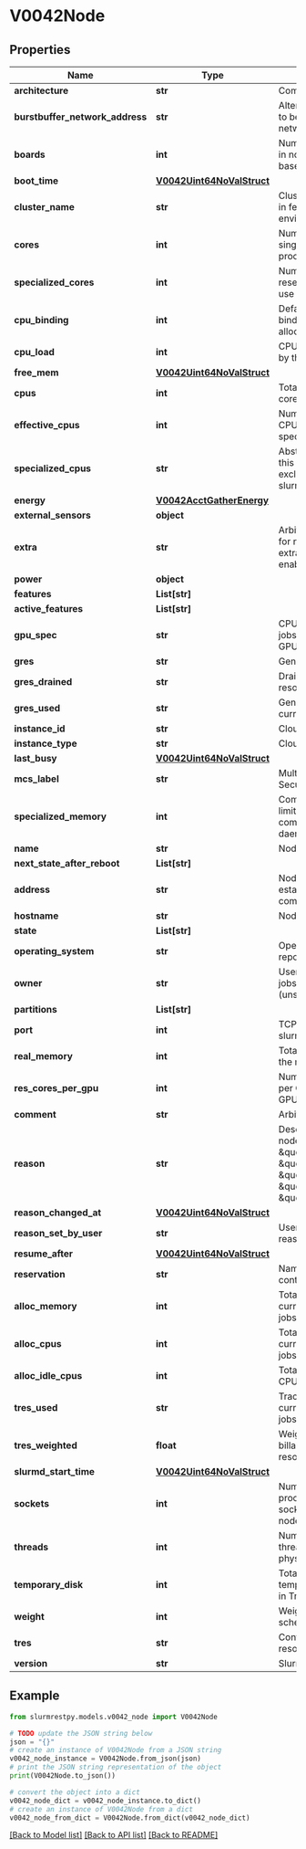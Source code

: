 # V0042Node


## Properties

Name | Type | Description | Notes
------------ | ------------- | ------------- | -------------
**architecture** | **str** | Computer architecture | [optional]
**burstbuffer_network_address** | **str** | Alternate network path to be used for sbcast network traffic | [optional]
**boards** | **int** | Number of Baseboards in nodes with a baseboard controller | [optional]
**boot_time** | [**V0042Uint64NoValStruct**](V0042Uint64NoValStruct.md) |  | [optional]
**cluster_name** | **str** | Cluster name (only set in federated environments) | [optional]
**cores** | **int** | Number of cores in a single physical processor socket | [optional]
**specialized_cores** | **int** | Number of cores reserved for system use | [optional]
**cpu_binding** | **int** | Default method for binding tasks to allocated CPUs | [optional]
**cpu_load** | **int** | CPU load as reported by the OS | [optional]
**free_mem** | [**V0042Uint64NoValStruct**](V0042Uint64NoValStruct.md) |  | [optional]
**cpus** | **int** | Total CPUs, including cores and threads | [optional]
**effective_cpus** | **int** | Number of effective CPUs (excluding specialized CPUs) | [optional]
**specialized_cpus** | **str** | Abstract CPU IDs on this node reserved for exclusive use by slurmd and slurmstepd | [optional]
**energy** | [**V0042AcctGatherEnergy**](V0042AcctGatherEnergy.md) |  | [optional]
**external_sensors** | **object** |  | [optional]
**extra** | **str** | Arbitrary string used for node filtering if extra constraints are enabled | [optional]
**power** | **object** |  | [optional]
**features** | **List[str]** |  | [optional]
**active_features** | **List[str]** |  | [optional]
**gpu_spec** | **str** | CPU cores reserved for jobs that also use a GPU | [optional]
**gres** | **str** | Generic resources | [optional]
**gres_drained** | **str** | Drained generic resources | [optional]
**gres_used** | **str** | Generic resources currently in use | [optional]
**instance_id** | **str** | Cloud instance ID | [optional]
**instance_type** | **str** | Cloud instance type | [optional]
**last_busy** | [**V0042Uint64NoValStruct**](V0042Uint64NoValStruct.md) |  | [optional]
**mcs_label** | **str** | Multi-Category Security label | [optional]
**specialized_memory** | **int** | Combined memory limit, in MB, for Slurm compute node daemons | [optional]
**name** | **str** | NodeName | [optional]
**next_state_after_reboot** | **List[str]** |  | [optional]
**address** | **str** | NodeAddr, used to establish a communication path | [optional]
**hostname** | **str** | NodeHostname | [optional]
**state** | **List[str]** |  | [optional]
**operating_system** | **str** | Operating system reported by the node | [optional]
**owner** | **str** | User allowed to run jobs on this node (unset if no restriction) | [optional]
**partitions** | **List[str]** |  | [optional]
**port** | **int** | TCP port number of the slurmd | [optional]
**real_memory** | **int** | Total memory in MB on the node | [optional]
**res_cores_per_gpu** | **int** | Number of CPU cores per GPU restricted to GPU jobs | [optional]
**comment** | **str** | Arbitrary comment | [optional]
**reason** | **str** | Describes why the node is in a \&quot;DOWN\&quot;, \&quot;DRAINED\&quot;, \&quot;DRAINING\&quot;, \&quot;FAILING\&quot; or \&quot;FAIL\&quot; state | [optional]
**reason_changed_at** | [**V0042Uint64NoValStruct**](V0042Uint64NoValStruct.md) |  | [optional]
**reason_set_by_user** | **str** | User who set the reason | [optional]
**resume_after** | [**V0042Uint64NoValStruct**](V0042Uint64NoValStruct.md) |  | [optional]
**reservation** | **str** | Name of reservation containing this node | [optional]
**alloc_memory** | **int** | Total memory in MB currently allocated for jobs | [optional]
**alloc_cpus** | **int** | Total number of CPUs currently allocated for jobs | [optional]
**alloc_idle_cpus** | **int** | Total number of idle CPUs | [optional]
**tres_used** | **str** | Trackable resources currently allocated for jobs | [optional]
**tres_weighted** | **float** | Weighted number of billable trackable resources allocated | [optional]
**slurmd_start_time** | [**V0042Uint64NoValStruct**](V0042Uint64NoValStruct.md) |  | [optional]
**sockets** | **int** | Number of physical processor sockets/chips on the node | [optional]
**threads** | **int** | Number of logical threads in a single physical core | [optional]
**temporary_disk** | **int** | Total size in MB of temporary disk storage in TmpFS | [optional]
**weight** | **int** | Weight of the node for scheduling purposes | [optional]
**tres** | **str** | Configured trackable resources | [optional]
**version** | **str** | Slurmd version | [optional]

## Example

```python
from slurmrestpy.models.v0042_node import V0042Node

# TODO update the JSON string below
json = "{}"
# create an instance of V0042Node from a JSON string
v0042_node_instance = V0042Node.from_json(json)
# print the JSON string representation of the object
print(V0042Node.to_json())

# convert the object into a dict
v0042_node_dict = v0042_node_instance.to_dict()
# create an instance of V0042Node from a dict
v0042_node_from_dict = V0042Node.from_dict(v0042_node_dict)
```
[[Back to Model list]](../README.md#documentation-for-models) [[Back to API list]](../README.md#documentation-for-api-endpoints) [[Back to README]](../README.md)


